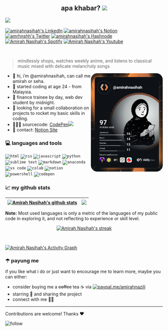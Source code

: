 <h2 align="center">
  apa khabar?
  <img src="https://media.giphy.com/media/hvRJCLFzcasrR4ia7z/giphy.gif" width="25px">
</h2>

<p align="left">
  <a href="https://git.io/typing-svg"><img src="https://readme-typing-svg.herokuapp.com?font=VT323&color=%23F7CE76&size=40&multiline=true&width=800&height=50&lines=hello+from+amirahnasihah's+github+%F0%9F%A7%95%F0%9F%8F%BB"></a>
</p>

<p align="left">
  <a href="https://www.linkedin.com/in/amirahnasihah/"><img src="https://www.svgrepo.com/show/157006/linkedin.svg" alt="amirahnasihah's LinkedIn" width="21px"/></a>
  <a href="https://amirahnasihah.notion.site/Resume-f9a45beb799f452983fb678e50f4f24c"><img src="https://img.icons8.com/color/48/ffffff/notion--v1.png" alt="amirahnasihah's Notion" width="25px"/></a>
  <a href="https://twitter.com/amrhnshh"><img src="https://www.svgrepo.com/show/183608/twitter.svg" alt="amrhnshh's Twitter" width="22px"/></a>
  <a href="https://amirahnasihah.hashnode.dev/"><img src="https://www.svgrepo.com/show/353859/hashnode-icon.svg" alt="amirahnasihah's Hashnode" width="22px"/></a>
  <a href="https://open.spotify.com/user/ov2acbzxh1jl5wx6wwhgro6jn?si=WaLKpwvWTle0btle2qPb6g"><img src="https://www.svgrepo.com/show/355256/spotify.svg" alt="Amirah Nasihah's Spotify" width="22px"/></a>
  <a href="https://www.youtube.com/channel/UCcEK626P9dhuI1_9dYp063g"><img src="https://www.svgrepo.com/show/157839/youtube.svg" alt="Amirah Nasihah's Youtube" width="22px"/></a>

</p><br>

> mindlessly shops, watches weekly anime, and listens to classical music mixed with delicate melancholy songs

<a href="https://app.daily.dev/amirahnasihah"><img src="https://github.com/amirahnasihah/amirahnasihah/blob/main/devcard.svg" width="230" alt="Amirah Nasihah's Dev Card" align="right"/></a>

- 👋 hi, i’m @amirahnasihah, can call me amirah or seha.
- 👀 started coding at age 24 - from Malaysia.
- 💼 finance trainee by day, web dev student by midnight.
- 💞️ looking for a small collaboration on projects to rocket my basic skills in coding.
- 👩🏻‍💻 sourcecode: <a href="https://codepen.io/amirahnasihah">CodePen<img src="https://www.svgrepo.com/show/353581/codepen.svg" width="22"/></a>
- 📜 contact: <a href="https://amirahnasihah.notion.site/Resume-f9a45beb799f452983fb678e50f4f24c" target="_blank">Notion Site</a>


### 💻 languages and tools

<code><img height="25" src="https://www.svgrepo.com/show/349402/html5.svg" alt='html'></code>
<code><img height="25" src="https://www.svgrepo.com/show/349330/css3.svg" alt='css'></code>
<code><img height="25" src="https://www.svgrepo.com/show/349419/javascript.svg" alt='javascript'></code>
<code><img height="25" src="https://www.svgrepo.com/show/354238/python.svg" alt='python'></code>
<code><img height="25" src="https://www.svgrepo.com/show/349520/sublimetext.svg" alt='sublime text'></code>
<code><img height="25" src="https://www.svgrepo.com/show/349446/markdown.svg" alt='markdown'></code>
<code><img height="25" src="https://img.icons8.com/fluency/2x/anaconda--v2.png" alt='anaconda'></code>
<code><img height="25" src="https://www.svgrepo.com/show/374171/vscode.svg" alt='vs code'></code> 
<code><img height="25" src="https://colab.research.google.com/img/colab_favicon_256px.png" alt='colab'></code>
<code><img height="25" src="https://img.icons8.com/color/48/ffffff/notion--v1.png" alt='notion'></code>
<code><img height="25" src="https://www.svgrepo.com/show/373992/powershell.svg" alt='powershell'></code>
<code><img height="25" src="https://www.svgrepo.com/show/353582/codepen-icon.svg" alt='codepen'></code>

### 📈 my github stats

| <a href="https://github.com/amirahnasihah/github-readme-stats"><img align="center" src="https://github-readme-stats.vercel.app/api?username=amirahnasihah&show_icons=true&include_all_commits=true&theme=highcontrast" alt="Amirah Nasihah's github stats" /></a> | <a href="https://github.com/amirahnasihah/github-readme-stats"><img align="center" src="https://github-readme-stats.vercel.app/api/top-langs/?username=amirahnasihah&layout=compact&theme=highcontrast" /></a> |
| ------------- | ------------- |

<b>Note:</b> Most used languages is only a metric of the languages of my public code in exploring it, and not reflecting to experience or skill level.

<p align="center">
    <a href="https://github.com/amirahnasihah"><img title="🔥 Get streak stats for your profile at git.io/streak-stats" alt="Amirah Nasihah's streak" src="https://github-readme-streak-stats.herokuapp.com/?user=amirahnasihah&theme=highcontrast&hide_border=true&stroke=0000&background=060A0CD0"/></a>
</p><br/>

<a href="https://github.com/amirahnasihah/github-readme-activity-graph"><img alt="Amirah Nasihah's Activity Graph" src="https://activity-graph.herokuapp.com/graph?username=amirahnasihah&theme=xcode"/></a>


### ☂ payung me

if you like what i do or just want to encourage me to learn more, maybe you can either: 
- consider buying me a ~~coffee~~ tea ☕ via [![paypal.me/amirahnazili](https://ionicabizau.github.io/badges/paypal.svg)](https://www.paypal.me/amirahnazili)
- starring 🌟 and sharing the project
- connect with me 🤝🏻

<hr>
Contributions are welcome! Thanks ❤

  
<!---
amirahnasihah/amirahnasihah is a ✨ special ✨ repository because its `README.md` (this file) appears on the GitHub profile.
--->
![follow](https://visitor-badge.glitch.me/badge?page_id=amirahnasihah.amirahnasihah&left_color=grey&right_color=yellow)
